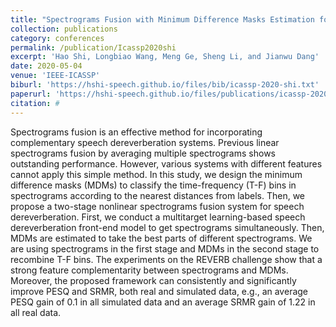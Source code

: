 ```yaml
---
title: "Spectrograms Fusion with Minimum Difference Masks Estimation for Monaural Speech Dereverberation"
collection: publications
category: conferences
permalink: /publication/Icassp2020shi
excerpt: 'Hao Shi, Longbiao Wang, Meng Ge, Sheng Li, and Jianwu Dang'
date: 2020-05-04
venue: 'IEEE-ICASSP'
biburl: 'https://hshi-speech.github.io/files/bib/icassp-2020-shi.txt'
paperurl: 'https://hshi-speech.github.io/files/publications/icassp-2020-shi.pdf'
citation: #
---
```


Spectrograms fusion is an effective method for incorporating complementary speech dereverberation systems. Previous linear spectrograms fusion by averaging multiple spectrograms shows outstanding performance. However, various systems with different features cannot apply this simple method. In this study, we design the minimum difference masks (MDMs) to classify the time-frequency (T-F) bins in spectrograms according to the nearest distances from labels. Then, we propose a two-stage nonlinear spectrograms fusion system for speech dereverberation. First, we conduct a multitarget learning-based speech dereverberation front-end model to get spectrograms simultaneously. Then, MDMs are estimated to take the best parts of different spectrograms. We are using spectrograms in the first stage and MDMs in the second stage to recombine T-F bins. The experiments on the REVERB challenge show that a strong feature complementarity between spectrograms and MDMs. Moreover, the proposed framework can consistently and significantly improve PESQ and SRMR, both real and simulated data, e.g., an average PESQ gain of 0.1 in all simulated data and an average SRMR gain of 1.22 in all real data.
